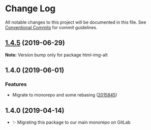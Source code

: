 # Change Log

All notable changes to this project will be documented in this file.
See [Conventional Commits](https://conventionalcommits.org) for commit guidelines.

## [1.4.5](https://gitlab.com/codsen/codsen/compare/html-img-alt@1.4.4...html-img-alt@1.4.5) (2019-06-29)

**Note:** Version bump only for package html-img-alt





## 1.4.0 (2019-06-01)

### Features

- Migrate to monorepo and some rebasing ([2015845](https://gitlab.com/codsen/codsen/commit/2015845))

## 1.4.0 (2019-04-14)

- ✨ Migrating this package to our main monorepo on GitLab
